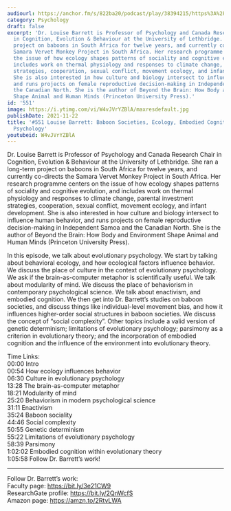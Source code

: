 ```yaml
---
audiourl: https://anchor.fm/s/822ba20/podcast/play/38394215/https%3A%2F%2Fd3ctxlq1ktw2nl.cloudfront.net%2Fstaging%2F2021-7-6%2F501f81a0-9ae4-d5a1-5461-b76410dfc7d0.m4a
category: Psychology
draft: false
excerpt: 'Dr. Louise Barrett is Professor of Psychology and Canada Research Chair
  in Cognition, Evolution & Behaviour at the University of Lethbridge. She ran a long-term
  project on baboons in South Africa for twelve years, and currently co-directs the
  Samara Vervet Monkey Project in South Africa. Her research programme centers on
  the issue of how ecology shapes patterns of sociality and cognitive evolution, and
  includes work on thermal physiology and responses to climate change, parental investment
  strategies, cooperation, sexual conflict, movement ecology, and infant development.
  She is also interested in how culture and biology intersect to influence human behavior,
  and runs projects on female reproductive decision-making in Independent Samoa and
  the Canadian North. She is the author of Beyond the Brain: How Body and Environment
  Shape Animal and Human Minds (Princeton University Press).'
id: '551'
image: https://i.ytimg.com/vi/W4vJVrYZBlA/maxresdefault.jpg
publishDate: 2021-11-22
title: '#551 Louise Barrett: Baboon Societies, Ecology, Embodied Cognition, and Evolutionary
  Psychology'
youtubeid: W4vJVrYZBlA
---
```

<div class="timelinks">

Dr. Louise Barrett is Professor of Psychology and Canada Research Chair in Cognition, Evolution & Behaviour at the University of Lethbridge. She ran a long-term project on baboons in South Africa for twelve years, and currently co-directs the Samara Vervet Monkey Project in South Africa. Her research programme centers on the issue of how ecology shapes patterns of sociality and cognitive evolution, and includes work on thermal physiology and responses to climate change, parental investment strategies, cooperation, sexual conflict, movement ecology, and infant development. She is also interested in how culture and biology intersect to influence human behavior, and runs projects on female reproductive decision-making in Independent Samoa and the Canadian North. She is the author of Beyond the Brain: How Body and Environment Shape Animal and Human Minds (Princeton University Press).

In this episode, we talk about evolutionary psychology. We start by talking about behavioral ecology, and how ecological factors influence behavior. We discuss the place of culture in the context of evolutionary psychology. We ask if the brain-as-computer metaphor is scientifically useful. We talk about modularity of mind. We discuss the place of behaviorism in contemporary psychological science. We talk about enactivism, and embodied cognition. We then get into Dr. Barrett’s studies on baboon societies, and discuss things like individual-level movement bias, and how it influences higher-order social structures in baboon societies. We discuss the concept of “social complexity”. Other topics include a valid version of genetic determinism; limitations of evolutionary psychology; parsimony as a criterion in evolutionary theory; and the incorporation of embodied cognition and the influence of the environment into evolutionary theory.

Time Links:  
<time>00:00</time> Intro  
<time>00:54</time> How ecology influences behavior  
<time>06:30</time> Culture in evolutionary psychology  
<time>13:28</time> The brain-as-computer metaphor  
<time>18:21</time> Modularity of mind  
<time>25:20</time> Behaviorism in modern psychological science  
<time>31:11</time> Enactivism  
<time>35:24</time> Baboon sociality  
<time>44:46</time> Social complexity  
<time>50:55</time> Genetic determinism  
<time>55:22</time> Limitations of evolutionary psychology  
<time>58:39</time> Parsimony  
<time>1:02:02</time> Embodied cognition within evolutionary theory  
<time>1:05:58</time> Follow Dr. Barrett’s work!

---

Follow Dr. Barrett’s work:  
Faculty page: https://bit.ly/3e21CW9  
ResearchGate profile: https://bit.ly/2QnWcfS  
Amazon page: https://amzn.to/2RtvLWA
</div>

